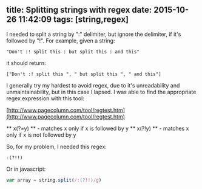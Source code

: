 title: Splitting strings with regex
date: 2015-10-26 11:42:09
tags: [string,regex]
---

I needed to split a string by ":" delimiter, but ignore the delimiter, if it's followed by "!". For example, given a string:

```
"Don't :! split this : but split this : and this"
```

it should return:

```
["Don't :! split this ", " but split this ", " and this"]
```

I generally try my hardest to avoid regex, due to it's unreadability and unmaintainability, but in this case I lapsed. I was able to find the appropriate regex expression with this tool:

[http://www.pagecolumn.com/tool/regtest.htm](http://www.pagecolumn.com/tool/regtest.htm)
 
** x(?=y) ** - matches x only if x is followed by y
** x(?!y) ** - matches x only if x is not followed by y

So, for my problem, I needed this regex:

```
:(?!!)
```

Or in javascript: 

```javascript
var array = string.split(/:(?!!)/g)
```
